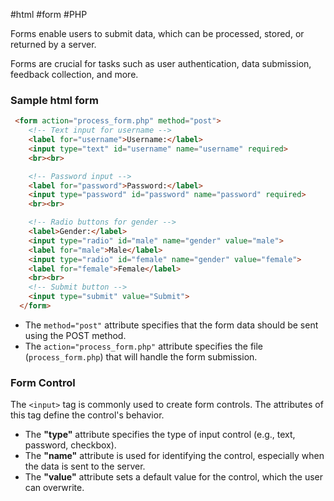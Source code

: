 #html  #form #PHP 

Forms enable users to submit data, which can be processed, stored, or returned by a server.

Forms are crucial for tasks such as user authentication, data submission, feedback collection, and more.

### **Sample html form**
```html
 <form action="process_form.php" method="post">
    <!-- Text input for username -->
    <label for="username">Username:</label>
    <input type="text" id="username" name="username" required>
    <br><br>

    <!-- Password input -->
    <label for="password">Password:</label>
    <input type="password" id="password" name="password" required>
    <br><br>

    <!-- Radio buttons for gender -->
    <label>Gender:</label>
    <input type="radio" id="male" name="gender" value="male">
    <label for="male">Male</label>
    <input type="radio" id="female" name="gender" value="female">
    <label for="female">Female</label>
    <br><br>
    <!-- Submit button -->
    <input type="submit" value="Submit">
  </form>
```
- The `method="post"` attribute specifies that the form data should be sent using the POST method.
- The `action="process_form.php"` attribute specifies the file (`process_form.php`) that will handle the form submission.

### **Form Control**
The `<input>` tag is commonly used to create form controls. The attributes of this tag define the control's behavior.
- The **"type"** attribute specifies the type of input control (e.g., text, password, checkbox).
- The **"name"** attribute is used for identifying the control, especially when the data is sent to the server.
- The **"value"** attribute sets a default value for the control, which the user can overwrite.

